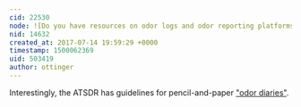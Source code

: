 ```yaml
---
cid: 22530
node: ![Do you have resources on odor logs and odor reporting platforms? ](../notes/gretchengehrke/07-07-2017/do-you-have-resources-on-odor-logs-and-odor-reporting-platforms)
nid: 14632
created_at: 2017-07-14 19:59:29 +0000
timestamp: 1500062369
uid: 503419
author: ottinger
---
```


Interestingly, the ATSDR has guidelines for pencil-and-paper ["odor diaries"](https://www.atsdr.cdc.gov/odors/air_pollution_odor_diaries.html).  